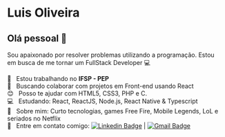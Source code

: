 
# Luis Oliveira

## Olá pessoal 👋
Sou apaixonado por resolver problemas utilizando a programação.
Estou em busca de me tornar um FullStack Developer :computer:

 :rocket:  &nbsp; Estou trabalhando no **IFSP - PEP**
 <br/> :purple_heart: &nbsp; Buscando colaborar com projetos em Front-end usando React
 <br/> :blush: &nbsp; Posso te ajudar com HTML5, CSS3, PHP e C.
 <br/> :computer: &nbsp; Estudando: React, ReactJS, Node.js, React Native & Typescript
 <br/> 💬  &nbsp; Sobre mim: Curto tecnologias, games Free Fire, Mobile Legends, LoL e seriados no Netflix
 <br/> :email: &nbsp; Entre em contato comigo: [![Linkedin Badge](https://img.shields.io/badge/-LuisOliveira-blue?style=flat-square&logo=Linkedin&logoColor=white&link=https://www.linkedin.com/in/laco3/)](https://www.linkedin.com/in/laco3/) 
| 
[![Gmail Badge](https://img.shields.io/badge/-luis.oliveira10031992@gmail.com-c14438?style=flat-square&logo=Gmail&logoColor=white&link=mailto:luis.oliveira10031992@gmail.com)](mailto:tgmarinho@gmail.com)

